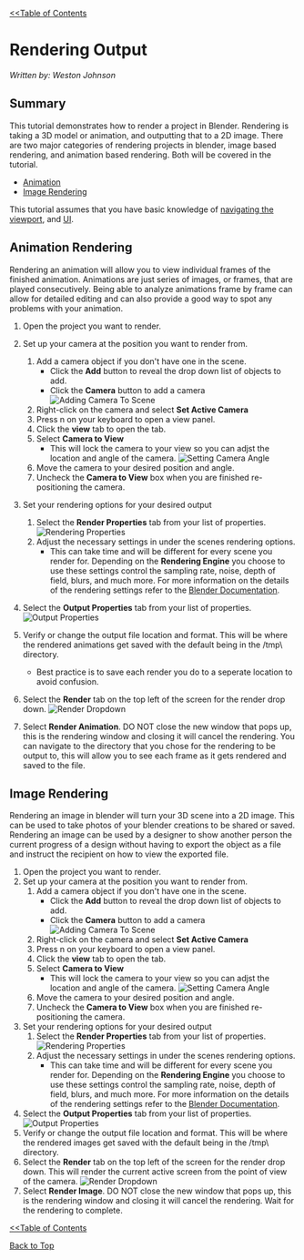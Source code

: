 <link rel="stylesheet" href="style.css">

[<<Table of Contents](README.md)

# Rendering Output
*Written by: Weston Johnson*

## Summary
This tutorial demonstrates how to render a project in Blender. Rendering is taking a 3D model or animation, and outputting that to a 2D image. There are two major categories of rendering projects in blender, image based rendering, and animation based rendering. Both will be covered in the tutorial.
- [Animation](#animation-rendering)
- [Image Rendering](#image-rendering)

This tutorial assumes that you have basic knowledge of [navigating the viewport](https://youtu.be/ILqOWe3zAbk?si=7SHFtHqRjD0HJ4d0), and [UI](https://youtu.be/8XyIYRW_2xk?si=zj8Ny7yR1xVeKAYQ).

## Animation Rendering
Rendering an animation will allow you to view individual frames of the finished animation. Animations are just series of images, or frames, that are played consecutively. Being able to analyze animations frame by frame can allow for detailed editing and can also provide a good way to spot any problems with your animation.
1. Open the project you want to render.
2. Set up your camera at the position you want to render from.
   1. Add a camera object if you don't have one in the scene.
      - Click the **Add** button to reveal the drop down list of objects to add.
      - Click the **Camera** button to add a camera
![Adding Camera To Scene](images/AddingCamera.png)
   2. Right-click on the camera and select **Set Active Camera**
   3. Press n on your keyboard to open a view panel.
   4. Click the **view** tab to open the tab.
   5. Select **Camera to View**
      - This will lock the camera to your view so you can adjst the location and angle of the camera.
![Setting Camera Angle](images/CameraAngle.png)
   6. Move the camera to your desired position and angle.
   7. Uncheck the **Camera to View** box when you are finished re-positioning the camera.
3. Set your rendering options for your desired output
   1. Select the **Render Properties** tab from your list of properties.
![Rendering Properties](images/RenderOptionsPane.png)
   2. Adjust the necessary settings in under the scenes rendering options.
      - This can take time and will be different for every scene you render for. Depending on the **Rendering Engine** you choose to use these settings control the sampling rate, noise, depth of field, blurs, and much more. For more information on the details of the rendering settings refer to the [Blender Documentation](https://docs.blender.org/manual/en/latest/render/index.html).

4. Select the **Output Properties** tab from your list of properties.
![Output Properties](images/OutputProperties.png)
5. Verify or change the output file location and format. This will be where the rendered animations get saved with the default being in the /tmp\ directory.
   -  Best practice is to save each render you do to a seperate location to avoid confusion.
6. Select the **Render** tab on the top left of the screen for the render drop down.
![Render Dropdown](images/RenderAnimationTab.png)
7. Select **Render Animation**. DO NOT close the new window that pops up, this is the rendering window and closing it will cancel the rendering. You can navigate to the directory that you chose for the rendering to be output to, this will allow you to see each frame as it gets rendered and saved to the file.

## Image Rendering
Rendering an image in blender will turn your 3D scene into a 2D image. This can be used to take photos of your blender creations to be shared or saved. Rendering an image can be used by a designer to show another person the current progress of a design without having to export the object as a file and instruct the recipient on how to view the exported file.
1. Open the project you want to render.
2. Set up your camera at the position you want to render from.
   1. Add a camera object if you don't have one in the scene.
      - Click the **Add** button to reveal the drop down list of objects to add.
      - Click the **Camera** button to add a camera
![Adding Camera To Scene](images/AddingCamera.png)
   2. Right-click on the camera and select **Set Active Camera**
   3. Press n on your keyboard to open a view panel.
   4. Click the **view** tab to open the tab.
   5. Select **Camera to View**
      - This will lock the camera to your view so you can adjst the location and angle of the camera.
![Setting Camera Angle](images/CameraAngle.png)
   6. Move the camera to your desired position and angle.
   7. Uncheck the **Camera to View** box when you are finished re-positioning the camera.
3. Set your rendering options for your desired output
   1. Select the **Render Properties** tab from your list of properties.
![Rendering Properties](images/RenderOptionsPane.png)
   2. Adjust the necessary settings in under the scenes rendering options.
      - This can take time and will be different for every scene you render for. Depending on the **Rendering Engine** you choose to use these settings control the sampling rate, noise, depth of field, blurs, and much more. For more information on the details of the rendering settings refer to the [Blender Documentation](https://docs.blender.org/manual/en/latest/render/index.html).
4. Select the **Output Properties** tab from your list of properties.
![Output Properties](images/OutputProperties.png)
5. Verify or change the output file location and format. This will be where the rendered images get saved with the default being in the /tmp\ directory.
6. Select the **Render** tab on the top left of the screen for the render drop down. This will render the current active screen from the point of view of the camera.
![Render Dropdown](images/RenderImageTab.png)
7. Select **Render Image**. DO NOT close the new window that pops up, this is the rendering window and closing it will cancel the rendering. Wait for the rendering to complete.

[<<Table of Contents](README.md)

[Back to Top](#rendering-output)
